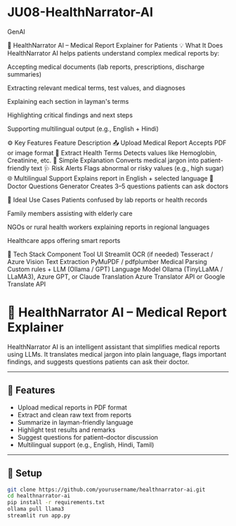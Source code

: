 # JU08-HealthNarrator-AI
GenAI

🧠 HealthNarrator AI – Medical Report Explainer for Patients
💡 What It Does
HealthNarrator AI helps patients understand complex medical reports by:

Accepting medical documents (lab reports, prescriptions, discharge summaries)

Extracting relevant medical terms, test values, and diagnoses

Explaining each section in layman's terms

Highlighting critical findings and next steps

Supporting multilingual output (e.g., English + Hindi)

⚙️ Key Features
Feature	Description
📤 Upload Medical Report	Accepts PDF or image format
🧬 Extract Health Terms	Detects values like Hemoglobin, Creatinine, etc.
💬 Simple Explanation	Converts medical jargon into patient-friendly text
🩺 Risk Alerts	Flags abnormal or risky values (e.g., high sugar)
🌐 Multilingual Support	Explains report in English + selected language
📝 Doctor Questions Generator	Creates 3–5 questions patients can ask doctors

🏥 Ideal Use Cases
Patients confused by lab reports or health records

Family members assisting with elderly care

NGOs or rural health workers explaining reports in regional languages

Healthcare apps offering smart reports

🧱 Tech Stack
Component	Tool
UI	Streamlit
OCR (if needed)	Tesseract / Azure Vision
Text Extraction	PyMuPDF / pdfplumber
Medical Parsing	Custom rules + LLM (Ollama / GPT)
Language Model	Ollama (TinyLLaMA / LLaMA3), Azure GPT, or Claude
Translation	Azure Translator API or Google Translate API

# 🧠 HealthNarrator AI – Medical Report Explainer

HealthNarrator AI is an intelligent assistant that simplifies medical reports using LLMs. It translates medical jargon into plain language, flags important findings, and suggests questions patients can ask their doctor.

---

## 🔧 Features

- Upload medical reports in PDF format
- Extract and clean raw text from reports
- Summarize in layman-friendly language
- Highlight test results and remarks
- Suggest questions for patient–doctor discussion
- Multilingual support (e.g., English, Hindi, Tamil)

---

## 🚀 Setup

```bash
git clone https://github.com/yourusername/healthnarrator-ai.git
cd healthnarrator-ai
pip install -r requirements.txt
ollama pull llama3
streamlit run app.py
